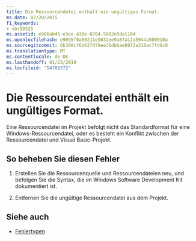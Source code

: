 ```yaml
---
title: Die Ressourcendatei enthält ein ungültiges Format.
ms.date: 07/20/2015
f1_keywords:
- vbrID325
ms.assetid: e986ab45-e3ce-430e-8704-5882e5da1104
ms.openlocfilehash: e9095f0a69211e5832ee9a87a12a5944a500010a
ms.sourcegitcommit: 6b308cf6d627d78ee36dbbae8972a310ac7fd6c8
ms.translationtype: MT
ms.contentlocale: de-DE
ms.lasthandoff: 01/23/2019
ms.locfileid: "54701572"
---
```

# <a name="format-not-valid-in-resource-file"></a>Die Ressourcendatei enthält ein ungültiges Format.
Eine Ressourcendatei im Projekt befolgt nicht das Standardformat für eine Windows-Ressourcendatei, oder es besteht ein Konflikt zwischen der Ressourcendatei und Visual Basic-Projekt.  
  
## <a name="to-correct-this-error"></a>So beheben Sie diesen Fehler  
  
1.  Erstellen Sie die Ressourcenquelle und Ressourcendateien neu, und befolgen Sie die Syntax, die im Windows Software Development Kit dokumentiert ist.  
  
2.  Entfernen Sie die ungültige Ressourcendatei aus dem Projekt.  
  
## <a name="see-also"></a>Siehe auch
- [Fehlertypen](../../visual-basic/programming-guide/language-features/error-types.md)
